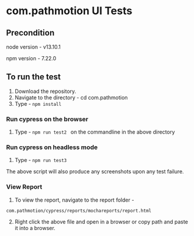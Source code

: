 # com.pathmotion UI Tests

## Precondition

node version -
v13.10.1

npm version -
7.22.0

## To run the test

1. Download the repository.
2. Navigate to the directory -
   cd com.pathmotion
3. Type - `npm install `

### Run cypress on the browser

1. Type - `npm run test2 ` on the commandline in the above directory

### Run cypress on headless mode

1. Type - `npm run test3`

The above script will also produce any screenshots upon any test failure.

### View Report

1. To view the report, navigate to the report folder -

```
com.pathmotion/cypress/reports/mochareports/report.html
```

2. Right click the above file and open in a browser or copy path and paste it into a browser.
